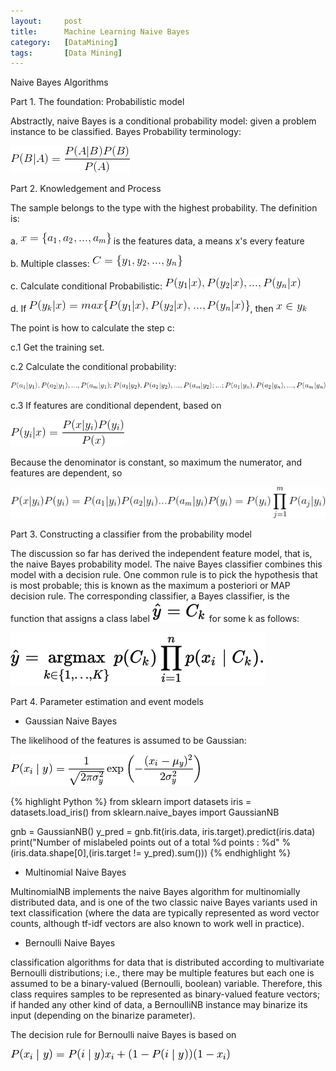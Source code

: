 ```yaml
---
layout:     post
title:      Machine Learning Naive Bayes
category:   [DataMining] 
tags:       [Data Mining]
---
```


Naive Bayes Algorithms

Part 1. The foundation: Probabilistic model

Abstractly, naive Bayes is a conditional probability model: given a problem instance to be classified. Bayes Probability terminology:

![](/images/ML/bayes1.png)

Part 2.  Knowledgement and Process

The sample belongs to the type with the highest probability. The definition is:

a. ![](/images/ML/bayes2.png) is the features data, a means x's every feature

b. Multiple classes: ![](/images/ML/bayes3.png)

c. Calculate conditional Probabilistic: ![](/images/ML/bayes4.png)

d. If ![](/images/ML/bayes5.png), then ![](/images/ML/bayes6.png)

The point is how to calculate the step c:

c.1 Get the training set.

c.2 Calculate the conditional probability:

![](/images/ML/bayes7.png)

c.3 If features are conditional dependent, based on

![](/images/ML/bayes8.png)

Because the denominator is constant, so maximum the numerator, and features are dependent, so

![](/images/ML/bayes9.png)

Part 3. Constructing a classifier from the probability model

The discussion so far has derived the independent feature model, that is, the naive Bayes probability model. The naive Bayes classifier combines this model with a decision rule. One common rule is to pick the hypothesis that is most probable; this is known as the maximum a posteriori or MAP decision rule. The corresponding classifier, a Bayes classifier, is the function that assigns a class label 
![](/images/ML/bayes10.png) for some k as follows:

![](/images/ML/bayes11.png)

Part 4. Parameter estimation and event models

* Gaussian Naive Bayes

The likelihood of the features is assumed to be Gaussian:

![](/images/ML/bayes12.png)

{% highlight Python %}
from sklearn import datasets
iris = datasets.load_iris()
from sklearn.naive_bayes import GaussianNB

gnb = GaussianNB()
y_pred = gnb.fit(iris.data, iris.target).predict(iris.data)
print("Number of mislabeled points out of a total %d points : %d" % (iris.data.shape[0],(iris.target != y_pred).sum()))
{% endhighlight %}

* Multinomial Naive Bayes

MultinomialNB implements the naive Bayes algorithm for multinomially distributed data, and is one of the two classic naive Bayes variants used in text classification (where the data are typically represented as word vector counts, although tf-idf vectors are also known to work well in practice). 

* Bernoulli Naive Bayes

classification algorithms for data that is distributed according to multivariate Bernoulli distributions; i.e., there may be multiple features but each one is assumed to be a binary-valued (Bernoulli, boolean) variable. Therefore, this class requires samples to be represented as binary-valued feature vectors; if handed any other kind of data, a BernoulliNB instance may binarize its input (depending on the binarize parameter).

The decision rule for Bernoulli naive Bayes is based on

![](/images/ML/bayes13.png)